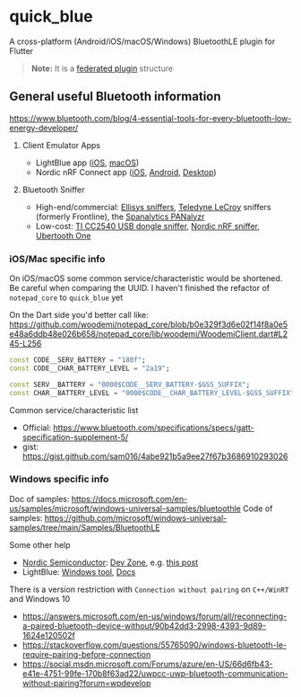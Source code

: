 # quick_blue

A cross-platform (Android/iOS/macOS/Windows) BluetoothLE plugin for Flutter

> **Note:** It is a [federated plugin](https://docs.flutter.dev/development/packages-and-plugins/developing-packages#federated-plugins) structure

## General useful Bluetooth information

https://www.bluetooth.com/blog/4-essential-tools-for-every-bluetooth-low-energy-developer/

1. Client Emulator Apps

    * LightBlue app ([iOS](https://itunes.apple.com/us/app/lightblue-explorer-bluetooth/id557428110), [macOS](https://apps.apple.com/us/app/lightblue/id557428110))
    * Nordic nRF Connect app ([iOS](https://itunes.apple.com/us/app/nrf-connect/id1054362403), [Android](https://play.google.com/store/apps/details?id=no.nordicsemi.android.mcp&hl=en), [Desktop](https://www.nordicsemi.com/eng/Products/Bluetooth-low-energy/nRF-Connect-for-desktop))

2. Bluetooth Sniffer

    * High-end/commercial: [Ellisys sniffers](http://www.ellisys.com/products/btcompare.php), [Teledyne LeCroy](http://teledynelecroy.com/frontline/) sniffers (formerly Frontline), the [Spanalytics PANalyzr](https://www.spanalytics.com/panalyzr)
    * Low-cost: [TI CC2540 USB dongle sniffer](http://www.ti.com/tool/CC2540EMK-USB), [Nordic nRF sniffer](https://www.nordicsemi.com/Software-and-tools/Development-Tools/nRF-Sniffer-for-Bluetooth-LE), [Ubertooth One](http://ubertooth.sourceforge.net/hardware/one/)


### iOS/Mac specific info
On iOS/macOS some common service/characteristic would be shortened. Be careful when comparing the UUID. I haven't finished the refactor of `notepad_core` to `quick_blue` yet

On the Dart side you'd better call like: https://github.com/woodemi/notepad_core/blob/b0e329f3d6e02f14f8a0e5e48a6ddb48e026b658/notepad_core/lib/woodemi/WoodemiClient.dart#L245-L256

```dart
const CODE__SERV_BATTERY = "180f";
const CODE__CHAR_BATTERY_LEVEL = "2a19";

const SERV__BATTERY = "0000$CODE__SERV_BATTERY-$GSS_SUFFIX";
const CHAR__BATTERY_LEVEL = "0000$CODE__CHAR_BATTERY_LEVEL-$GSS_SUFFIX";
```

Common service/characteristic list

* Official: https://www.bluetooth.com/specifications/specs/gatt-specification-supplement-5/
* gist: https://gist.github.com/sam016/4abe921b5a9ee27f67b3686910293026


### Windows specific info

Doc of samples: https://docs.microsoft.com/en-us/samples/microsoft/windows-universal-samples/bluetoothle
Code of samples: https://github.com/microsoft/windows-universal-samples/tree/main/Samples/BluetoothLE

Some other help

* [Nordic Semiconductor](https://www.nordicsemi.com/): [Dev Zone](https://devzone.nordicsemi.com/), e.g. [this post](https://devzone.nordicsemi.com/f/nordic-q-a/48916/bluetooth-le-windows-10-using-winrt-c-code-works-if-device-not-paired-fails-with-unreachable-if-device-is-paired)
* LightBlue: [Windows tool](https://windowsden.uk/557428110/lightblue), [Docs](https://punchthrough.com/lightblue-features/)

There is a version restriction with `Connection without pairing` on `C++/WinRT` and Windows 10

* https://answers.microsoft.com/en-us/windows/forum/all/reconnecting-a-paired-bluetooth-device-without/90b42dd3-2998-4393-9d89-1624e120502f
* https://stackoverflow.com/questions/55765090/windows-bluetooth-le-require-pairing-before-connection
* https://social.msdn.microsoft.com/Forums/azure/en-US/66d6fb43-e41e-4751-99fe-170b8f63ad22/uwpcc-uwp-bluetooth-communication-without-pairing?forum=wpdevelop
